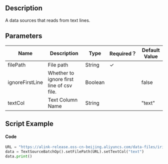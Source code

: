 ## Description
A data sources that reads from text lines.

## Parameters
| Name | Description | Type | Required？ | Default Value |
| --- | --- | --- | --- | --- |
| filePath | File path | String | ✓ |  |
| ignoreFirstLine | Whether to ignore first line of csv file. | Boolean |  | false |
| textCol | Text Column Name | String |  | "text" |


## Script Example
#### Code
```python
URL = "https://alink-release.oss-cn-beijing.aliyuncs.com/data-files/iris.csv"
data = TextSourceBatchOp().setFilePath(URL).setTextCol("text")
data.print()
```
